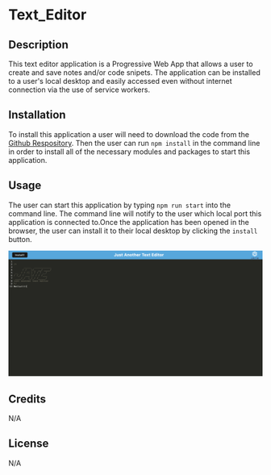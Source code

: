# Text_Editor

## Description

This text editor application is a Progressive Web App that allows a user to create and save notes and/or code snipets. The application can be installed to a user's local desktop and easily accessed even without internet connection via the use of service workers. 

## Installation

To install this application a user will need to download the code from the [Github Respository](https://github.com/annaperlack/Text_Editor). Then the user can run `npm install` in the command line in order to install all of the necessary modules and packages to start this application.

## Usage

The user can start this application by typing `npm run start` into the command line. The command line will notify to the user which local port this application is connected to.Once the application has been opened in the browser, the user can install it to their local desktop by clicking the `install` button. 

![screenshot](images/JATE.png)

## Credits

N/A

## License

N/A